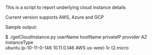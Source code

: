 This is a script to report underlying cloud instance details

Current version supports AWS, Azure and GCP 

Sample output:

$ ./getCloudInstance.py 
userName        hostName        privateIP       provider        AZ              instanceType    
ubuntu          ip-10-11-0-146  10.11.0.146     AWS             us-west-1c      t2.micro        
